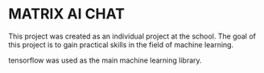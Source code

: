 # MATRIX AI CHAT #
This project was created as an individual project at the school.
The goal of this project is to gain practical skills in the field of machine learning.

tensorflow was used as the main machine learning library.
